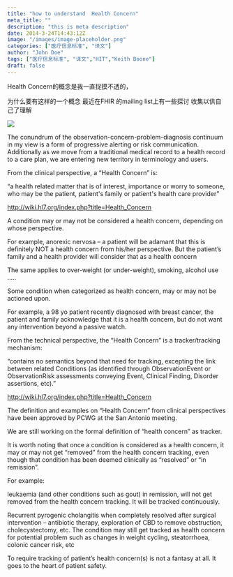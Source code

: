 ```yaml
---
title: "how to understand  Health Concern"
meta_title: ""
description: "this is meta description"
date: 2014-3-24T14:43:12Z
image: "/images/image-placeholder.png"
categories: ["医疗信息标准", "译文"]
author: "John Doe"
tags: ["医疗信息标准", "译文","HIT","Keith Boone"]
draft: false
---
```



Health Concern的概念是我一直捉摸不透的，

为什么要有这样的一个概念 最近在FHIR 的mailing list上有一些探讨 收集以供自己了理解

![](http://image.sciencenet.cn/album/201403/24/1447599wulki5ndd4rpbrb.png)

The conundrum of the observation-concern-problem-diagnosis continuum in my view is a form of progressive alerting or risk communication. Additionally as we move from a traditional medical record to a health record to a care plan, we are entering new territory in terminology and users.



From the clinical perspective, a “Health Concern” is:

“a health related matter that is of interest, importance or worry to someone, who may be the patient, patient's family or patient's health care provider”

http://wiki.hl7.org/index.php?title=Health_Concern



A condition may or may not be considered a health concern, depending on whose perspective.

For example, anorexic nervosa – a patient will be adamant that this is definitely NOT a health concern from his/her perspective. But the patient’s family and a health provider will consider that as a health concern

The same applies to over-weight (or under-weight), smoking, alcohol use …..



Some condition when categorized as health concern, may or may not be actioned upon.

For example, a 98 yo patient recently diagnosed with breast cancer, the patient and family acknowledge that it is a health concern, but do not want any intervention beyond a passive watch.





From the technical perspective, the “Health Concern” is a tracker/tracking mechanism:

“contains no semantics beyond that need for tracking, excepting the link between related Conditions (as identified through ObservationEvent or ObservationRisk assessments conveying Event, Clinical Finding, Disorder assertions, etc).”

http://wiki.hl7.org/index.php?title=Health_Concern



The definition and examples on “Health Concern” from clinical perspectives have been approved by PCWG at the San Antonio meeting.

We are still working on the formal definition of “health concern” as tracker.





It is worth noting that once a condition is considered as a health concern, it may or may not get “removed” from the health concern tracking, even though that condition has been deemed clinically as “resolved” or “in remission”.

For example:

leukaemia (and other conditions such as gout) in remission, will not get removed from the health concern tracking. It will be tracked continuously.

Recurrent pyrogenic cholangitis when completely resolved after surgical intervention – antibiotic therapy, exploration of CBD to remove obstruction, cholecystectomy, etc. The condition may still get tracked as health concern  for potential problem such as changes in weight cycling, steatorrhoea, colonic cancer risk, etc



To require tracking of patient’s health concern(s) is not a fantasy at all. It goes to the heart of patient safety.
